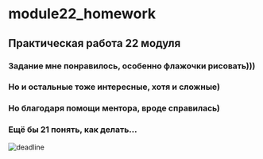 # module22_homework
## Практическая работа 22 модуля
### Задание мне понравилось, особенно флажочки рисовать)))
### Но и остальные тоже интересные, хотя и сложные)
### Но благодаря помощи ментора, вроде справилась)
### Ещё бы 21 понять, как делать...
![deadline](./deadline.jpg)
